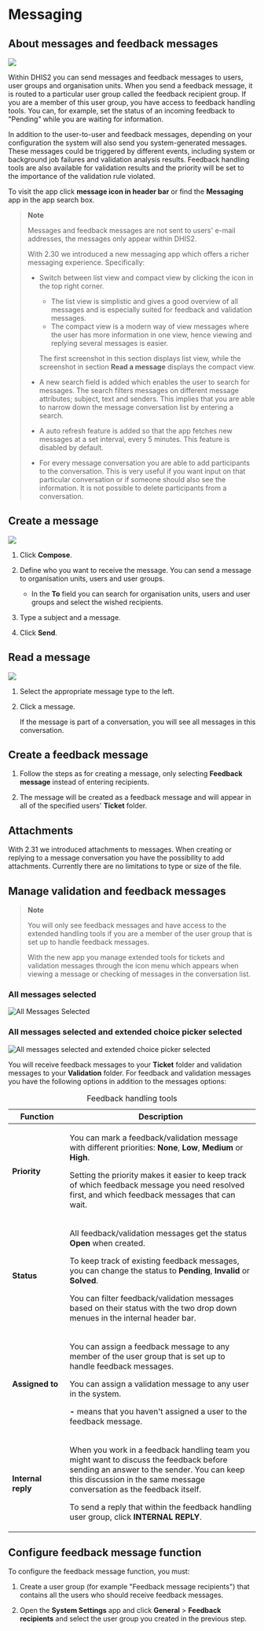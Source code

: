 # Messaging

<!--DHIS2-SECTION-ID:messages-->

<!--DHIS2-SECTION-ID:dashboard_messages-->

## About messages and feedback messages

![](resources/images/messaging/view_inbox.png)

Within DHIS2 you can send messages and feedback messages to users, user
groups and organisation units. When you send a feedback message, it is
routed to a particular user group called the feedback recipient group.
If you are a member of this user group, you have access to feedback
handling tools. You can, for example, set the status of an incoming
feedback to "Pending" while you are waiting for information.

In addition to the user-to-user and feedback messages, depending on your
configuration the system will also send you system-generated messages.
These messages could be triggered by different events, including system
or background job failures and validation analysis results. Feedback
handling tools are also available for validation results and the
priority will be set to the importance of the validation rule violated.

To visit the app click **message icon in header bar** or find the
**Messaging** app in the app search box.

> **Note**
> 
> Messages and feedback messages are not sent to users' e-mail
> addresses, the messages only appear within DHIS2.
> 
> With 2.30 we introduced a new messaging app which offers a richer
> messaging experience. Specifically:
> 
>   - Switch between list view and compact view by clicking the icon in
>     the top right corner. 
>     - The list view is simplistic and gives a good
>     overview of all messages and is especially suited for feedback and
>     validation messages. 
>     - The compact view is a modern way of view
>     messages where the user has more information in one view, hence
>     viewing and replying several messages is easier.
>     
>     The first screenshot in this section displays list view, while the
>     screenshot in section **Read a message** displays the compact
>     view.
> 
>   - A new search field is added which enables the user to search for
>     messages. The search filters messages on different message
>     attributes; subject, text and senders. This implies that you are
>     able to narrow down the message conversation list by entering a
>     search.
> 
>   - A auto refresh feature is added so that the app fetches new
>     messages at a set interval, every 5 minutes. This feature is
>     disabled by default.
> 
>   - For every message conversation you are able to add participants to
>     the conversation. This is very useful if you want input on that
>     particular conversation or if someone should also see the
>     information. It is not possible to delete participants from a
>     conversation.

## Create a message

![](resources/images/messaging/create_private_message.png)

1.  Click **Compose**.

2.  Define who you want to receive the message. You can send a message
    to organisation units, users and user groups.
    
      - In the **To** field you can search for organisation units, users
        and user groups and select the wished recipients.

3.  Type a subject and a message.

4.  Click **Send**.

## Read a message

![](resources/images/messaging/read_message.png)

1.  Select the appropriate message type to the left.

2.  Click a message.
    
    If the message is part of a conversation, you will see all messages in
    this conversation.

## Create a feedback message

1.  Follow the steps as for creating a message, only selecting
    **Feedback message** instead of entering recipients.

2.  The message will be created as a feedback message and will appear in
    all of the specified users' **Ticket** folder.

## Attachments

With 2.31 we introduced attachments to messages. When creating or
replying to a message conversation you have the possibility to add
attachments. Currently there are no limitations to type or size of the
file.

## Manage validation and feedback messages

> **Note**
> 
> You will only see feedback messages and have access to the extended
> handling tools if you are a member of the user group that is set up to
> handle feedback messages.
> 
> With the new app you manage extended tools for tickets and validation
> messages through the icon menu which appears when viewing a message or
> checking of messages in the conversation list.

### All messages selected
![All Messages Selected](resources/images/messaging/view_validation_select_all.png)
### All messages selected and extended choice picker selected
![All messages selected and extended choice picker selected](resources/images/messaging/view_validation_select_all_icon_menu.png)


You will receive feedback messages to your **Ticket** folder and
validation messages to your **Validation** folder. For feedback and
validation messages you have the following options in addition to the
messages options:

<table style="width:100%;">
<caption>Feedback handling tools</caption>
<colgroup>
<col width="23%" />
<col width="76%" />
</colgroup>
<thead>
<tr class="header">
<th>Function</th>
<th>Description</th>
</tr>
</thead>
<tbody>
<tr class="odd">
<td><p><strong>Priority</strong></p></td>
<td><p>You can mark a feedback/validation message with different priorities: <strong>None</strong>, <strong>Low</strong>, <strong>Medium</strong> or <strong>High</strong>.</p>
<p>Setting the priority makes it easier to keep track of which feedback message you need resolved first, and which feedback messages that can wait.</p></td>
</tr>
<tr class="even">
<td><p><strong>Status</strong></p></td>
<td><p>All feedback/validation messages get the status <strong>Open</strong> when created.</p>
<p>To keep track of existing feedback messages, you can change the status to <strong>Pending</strong>, <strong>Invalid</strong> or <strong>Solved</strong>.</p>
<p>You can filter feedback/validation messages based on their status with the two drop down menues in the internal header bar.</p></td>
</tr>
<tr class="odd">
<td><p><strong>Assigned to</strong></p></td>
<td><p>You can assign a feedback message to any member of the user group that is set up to handle feedback messages.</p>
<p>You can assign a validation message to any user in the system.</p>
<p><strong>-</strong> means that you haven't assigned a user to the feedback message.</p></td>
</tr>
<tr class="even">
<td><p><strong>Internal reply</strong></p></td>
<td><p>When you work in a feedback handling team you might want to discuss the feedback before sending an answer to the sender. You can keep this discussion in the same message conversation as the feedback itself.</p>
<p>To send a reply that within the feedback handling user group, click <strong>INTERNAL REPLY</strong>.</p></td>
</tr>
</tbody>
</table>

## Configure feedback message function

To configure the feedback message function, you must:

1.  Create a user group (for example "Feedback message recipients") that
    contains all the users who should receive feedback messages.

2.  Open the **System Settings** app and click **General** \> **Feedback
    recipients** and select the user group you created in the previous
    step.

